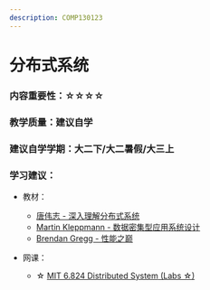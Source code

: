 ```yaml
---
description: COMP130123
---
```


# 分布式系统

### 内容重要性：☆☆☆☆

### 教学质量：建议自学

### 建议自学学期：大二下/大二暑假/大三上

### 学习建议：

* 教材：
  * [唐伟志 - 深入理解分布式系统](https://book.douban.com/subject/35794814/)
  * [Martin Kleppmann - 数据密集型应用系统设计](https://book.douban.com/subject/30329536/)
  * [Brendan Gregg - 性能之巅](https://book.douban.com/subject/35934902/)
*   网课：

    * ☆ [MIT 6.824 Distributed System](https://csdiy.wiki/%E5%B9%B6%E8%A1%8C%E4%B8%8E%E5%88%86%E5%B8%83%E5%BC%8F%E7%B3%BB%E7%BB%9F/MIT6.824/)[ (Labs ☆)](https://csdiy.wiki/%E5%B9%B6%E8%A1%8C%E4%B8%8E%E5%88%86%E5%B8%83%E5%BC%8F%E7%B3%BB%E7%BB%9F/MIT6.824/)



